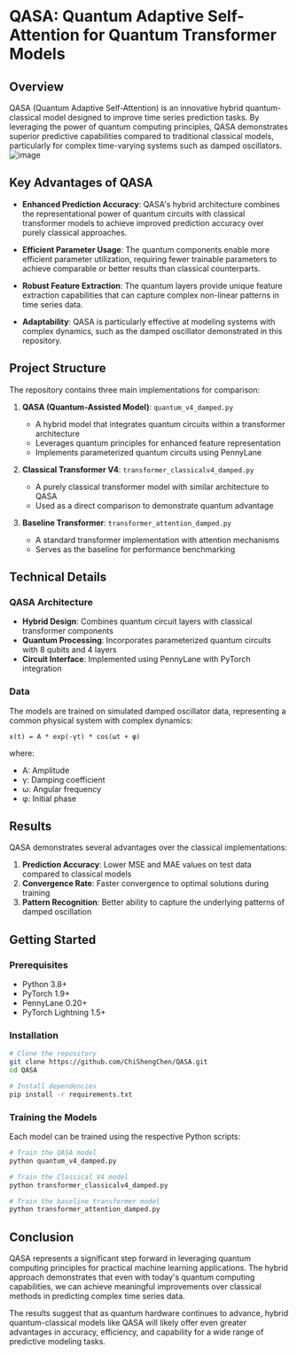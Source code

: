 # QASA: Quantum Adaptive Self-Attention for Quantum Transformer Models 

## Overview
QASA (Quantum Adaptive Self-Attention) is an innovative hybrid quantum-classical model designed to improve time series prediction tasks. By leveraging the power of quantum computing principles, QASA demonstrates superior predictive capabilities compared to traditional classical models, particularly for complex time-varying systems such as damped oscillators.
![image](https://github.com/user-attachments/assets/e419e626-649f-4a01-b5b4-a51fc4e6961d)


## Key Advantages of QASA

- **Enhanced Prediction Accuracy**: QASA's hybrid architecture combines the representational power of quantum circuits with classical transformer models to achieve improved prediction accuracy over purely classical approaches.
  
- **Efficient Parameter Usage**: The quantum components enable more efficient parameter utilization, requiring fewer trainable parameters to achieve comparable or better results than classical counterparts.
  
- **Robust Feature Extraction**: The quantum layers provide unique feature extraction capabilities that can capture complex non-linear patterns in time series data.
  
- **Adaptability**: QASA is particularly effective at modeling systems with complex dynamics, such as the damped oscillator demonstrated in this repository.

## Project Structure

The repository contains three main implementations for comparison:

1. **QASA (Quantum-Assisted Model)**: `quantum_v4_damped.py`
   - A hybrid model that integrates quantum circuits within a transformer architecture
   - Leverages quantum principles for enhanced feature representation
   - Implements parameterized quantum circuits using PennyLane

2. **Classical Transformer V4**: `transformer_classicalv4_damped.py`
   - A purely classical transformer model with similar architecture to QASA
   - Used as a direct comparison to demonstrate quantum advantage

3. **Baseline Transformer**: `transformer_attention_damped.py`
   - A standard transformer implementation with attention mechanisms
   - Serves as the baseline for performance benchmarking

## Technical Details

### QASA Architecture
- **Hybrid Design**: Combines quantum circuit layers with classical transformer components
- **Quantum Processing**: Incorporates parameterized quantum circuits with 8 qubits and 4 layers
- **Circuit Interface**: Implemented using PennyLane with PyTorch integration

### Data
The models are trained on simulated damped oscillator data, representing a common physical system with complex dynamics:
```
x(t) = A * exp(-γt) * cos(ωt + φ)
```
where:
- A: Amplitude
- γ: Damping coefficient
- ω: Angular frequency
- φ: Initial phase

## Results

QASA demonstrates several advantages over the classical implementations:

1. **Prediction Accuracy**: Lower MSE and MAE values on test data compared to classical models
2. **Convergence Rate**: Faster convergence to optimal solutions during training
3. **Pattern Recognition**: Better ability to capture the underlying patterns of damped oscillation

## Getting Started

### Prerequisites
- Python 3.8+
- PyTorch 1.9+
- PennyLane 0.20+
- PyTorch Lightning 1.5+

### Installation
```bash
# Clone the repository
git clone https://github.com/ChiShengChen/QASA.git
cd QASA

# Install dependencies
pip install -r requirements.txt
```

### Training the Models
Each model can be trained using the respective Python scripts:

```bash
# Train the QASA model
python quantum_v4_damped.py

# Train the Classical V4 model
python transformer_classicalv4_damped.py

# Train the baseline transformer model
python transformer_attention_damped.py
```

## Conclusion

QASA represents a significant step forward in leveraging quantum computing principles for practical machine learning applications. The hybrid approach demonstrates that even with today's quantum computing capabilities, we can achieve meaningful improvements over classical methods in predicting complex time series data.

The results suggest that as quantum hardware continues to advance, hybrid quantum-classical models like QASA will likely offer even greater advantages in accuracy, efficiency, and capability for a wide range of predictive modeling tasks. 
